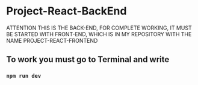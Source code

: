 # Project-React-BackEnd

ATTENTION THIS IS THE BACK-END, FOR COMPLETE WORKING, IT MUST BE STARTED WITH FRONT-END, WHICH IS IN MY REPOSITORY WITH THE NAME PROJECT-REACT-FRONTEND

## To work you must go to Terminal and write

### `npm run dev`
